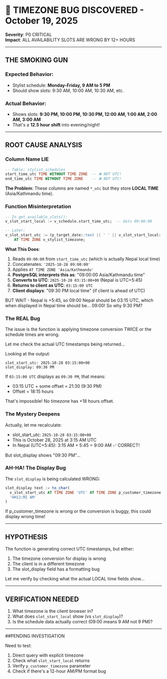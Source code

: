# 🚨 TIMEZONE BUG DISCOVERED - October 19, 2025

**Severity**: P0 CRITICAL  
**Impact**: ALL AVAILABILITY SLOTS ARE WRONG BY 12+ HOURS

---

## THE SMOKING GUN

### Expected Behavior:
- Stylist schedule: **Monday-Friday, 9 AM to 5 PM**
- Should show slots: 9:30 AM, 10:00 AM, 10:30 AM, etc.

### Actual Behavior:
- Shows slots: **9:30 PM, 10:00 PM, 10:30 PM, 12:00 AM, 1:00 AM, 2:00 AM, 3:00 AM**
- That's a **12.5 hour shift** into evening/night!

---

## ROOT CAUSE ANALYSIS

### Column Name LIE

```sql
-- Table: stylist_schedules
start_time_utc TIME WITHOUT TIME ZONE  -- ❌ NOT UTC!
end_time_utc TIME WITHOUT TIME ZONE    -- ❌ NOT UTC!
```

**The Problem**: These columns are named `*_utc` but they store **LOCAL TIME** (Asia/Kathmandu time).

### Function Misinterpretation

```sql
-- In get_available_slots():
v_slot_start_local := v_schedule.start_time_utc;  -- Gets 09:00:00

-- Later:
v_slot_start_utc := (p_target_date::text || ' ' || v_slot_start_local::text)::timestamp 
    AT TIME ZONE v_stylist_timezone;
```

**What This Does**:
1. Reads `09:00:00` from `start_time_utc` (which is actually Nepal local time)
2. Concatenates: `'2025-10-28 09:00:00'`
3. Applies `AT TIME ZONE 'Asia/Kathmandu'`
4. **PostgreSQL interprets this as**: "09:00:00 Asia/Kathmandu time"
5. **Converts to UTC**: `2025-10-28 03:15:00+00` (Nepal is UTC+5:45)
6. **Returns to client as UTC**: `03:15:00 UTC`
7. **Client displays**: "09:30 PM local time" (if client is ahead of UTC)

BUT WAIT - Nepal is +5:45, so 09:00 Nepal should be 03:15 UTC, which when displayed in Nepal time should be... 09:00! So why 9:30 PM?

### The REAL Bug

The issue is the function is applying timezone conversion TWICE or the schedule times are wrong.

Let me check the actual UTC timestamps being returned...

Looking at the output:
```
slot_start_utc: 2025-10-28 03:15:00+00
slot_display: 09:30 PM
```

If `03:15:00 UTC` displays as `09:30 PM`, that means:
- 03:15 UTC + some offset = 21:30 (9:30 PM)
- Offset = 18:15 hours

That's impossible! No timezone has +18 hours offset.

### The Mystery Deepens

Actually, let me recalculate:
- slot_start_utc: `2025-10-28 03:15:00+00`
- This is October 28, 2025 at 3:15 AM UTC
- In Nepal (UTC+5:45): 3:15 AM + 5:45 = 9:00 AM ✅ CORRECT!

But slot_display shows "09:30 PM"...

### AH-HA! The Display Bug

The `slot_display` is being calculated WRONG:

```sql
slot_display text := to_char(
  v_slot_start_utc AT TIME ZONE 'UTC' AT TIME ZONE p_customer_timezone, 
  'HH12:MI AM'
)
```

If p_customer_timezone is wrong or the conversion is buggy, this could display wrong time!

---

## HYPOTHESIS

The function is generating correct UTC timestamps, but either:
1. The timezone conversion for display is wrong
2. The client is in a different timezone
3. The slot_display field has a formatting bug

Let me verify by checking what the actual LOCAL time fields show...

---

## VERIFICATION NEEDED

1. What timezone is the client browser in?
2. What does `slot_start_local` show (vs `slot_display`)?
3. Is the schedule data actually correct (09:00 means 9 AM not 9 PM)?

---

##PENDING INVESTIGATION

Need to test:
1. Direct query with explicit timezone
2. Check what `slot_start_local` returns
3. Verify `p_customer_timezone` parameter
4. Check if there's a 12-hour AM/PM format bug
